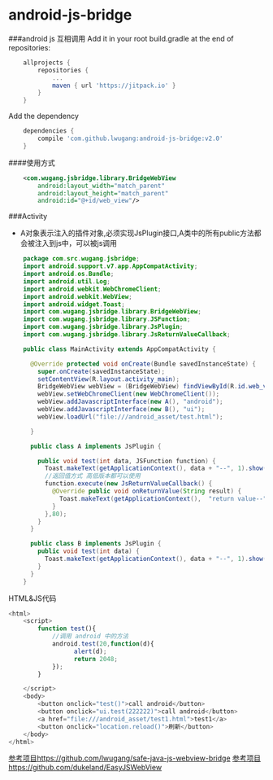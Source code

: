 # android-js-bridge
###android js 互相调用
Add it in your root build.gradle at the end of repositories:
~~~gradle
	allprojects {
		repositories {
			...
			maven { url 'https://jitpack.io' }
		}
	}
~~~
Add the dependency
~~~gradle
    dependencies {
	    compile 'com.github.lwugang:android-js-bridge:v2.0'
	}

~~~

####使用方式
~~~xml
	<com.wugang.jsbridge.library.BridgeWebView
        android:layout_width="match_parent"
        android:layout_height="match_parent"
        android:id="@+id/web_view"/>
~~~
###Activity
- A对象表示注入的插件对象,必须实现JsPlugin接口,A类中的所有public方法都会被注入到js中，可以被js调用
~~~java
	package com.src.wugang.jsbridge;
    import android.support.v7.app.AppCompatActivity;
    import android.os.Bundle;
    import android.util.Log;
    import android.webkit.WebChromeClient;
    import android.webkit.WebView;
    import android.widget.Toast;
    import com.wugang.jsbridge.library.BridgeWebView;
    import com.wugang.jsbridge.library.JSFunction;
    import com.wugang.jsbridge.library.JsPlugin;
    import com.wugang.jsbridge.library.JsReturnValueCallback;

    public class MainActivity extends AppCompatActivity {

      @Override protected void onCreate(Bundle savedInstanceState) {
        super.onCreate(savedInstanceState);
        setContentView(R.layout.activity_main);
        BridgeWebView webView = (BridgeWebView) findViewById(R.id.web_view);
        webView.setWebChromeClient(new WebChromeClient());
        webView.addJavascriptInterface(new A(), "android");
        webView.addJavascriptInterface(new B(), "ui");
        webView.loadUrl("file:///android_asset/test.html");

      }

      public class A implements JsPlugin {

        public void test(int data, JSFunction function) {
          Toast.makeText(getApplicationContext(), data + "--", 1).show();
          //返回值方式 高低版本都可以使用
          function.execute(new JsReturnValueCallback() {
            @Override public void onReturnValue(String result) {
              Toast.makeText(getApplicationContext(),  "return value--"+result, 1).show();
            }
          },80);
        }
      }

      public class B implements JsPlugin {
        public void test(int data) {
          Toast.makeText(getApplicationContext(), data + "--", 1).show();
        }
      }
    }
~~~
HTML&JS代码
~~~js
<html>
    <script>
        function test(){
        	//调用 android 中的方法
            android.test(20,function(d){
                  alert(d);
                  return 2048;
            });
        }

    </script>
    <body>
        <button onclick="test()">call android</button>
        <button onclick="ui.test(222222)">call android</button>
        <a href="file:///android_asset/test1.html">test1</a>
        <button onclick="location.reload()">刷新</button>
    </body>
</html>
~~~
[参考项目https://github.com/lwugang/safe-java-js-webview-bridge](https://github.com/lwugang/safe-java-js-webview-bridge)
[参考项目https://github.com/dukeland/EasyJSWebView](https://github.com/dukeland/EasyJSWebView)